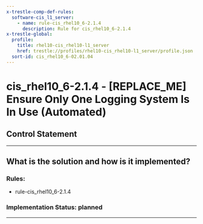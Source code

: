 ```yaml
---
x-trestle-comp-def-rules:
  software-cis_l1_server:
    - name: rule-cis_rhel10_6-2.1.4
      description: Rule for cis_rhel10_6-2.1.4
x-trestle-global:
  profile:
    title: rhel10-cis_rhel10-l1_server
    href: trestle://profiles/rhel10-cis_rhel10-l1_server/profile.json
  sort-id: cis_rhel10_6-02.01.04
---
```


# cis_rhel10_6-2.1.4 - \[REPLACE_ME\] Ensure Only One Logging System Is In Use (Automated)

## Control Statement

______________________________________________________________________

## What is the solution and how is it implemented?

<!-- For implementation status enter one of: implemented, partial, planned, alternative, not-applicable -->

<!-- Note that the list of rules under ### Rules: is read-only and changes will not be captured after assembly to JSON -->

<!-- Add control implementation description here for control: cis_rhel10_6-2.1.4 -->

### Rules:

  - rule-cis_rhel10_6-2.1.4

### Implementation Status: planned

______________________________________________________________________
